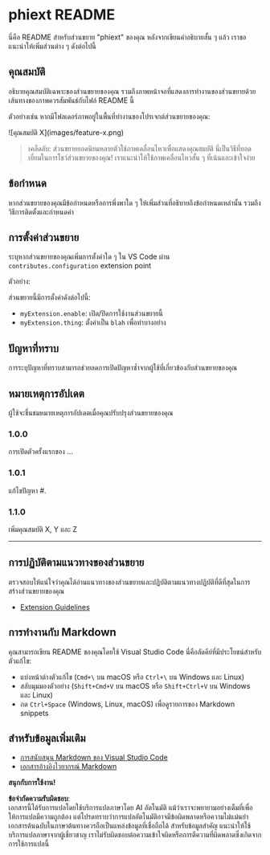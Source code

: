 # phiext README

นี่คือ README สำหรับส่วนขยาย "phiext" ของคุณ หลังจากเขียนคำอธิบายสั้น ๆ แล้ว เราขอแนะนำให้เพิ่มส่วนต่าง ๆ ดังต่อไปนี้

## คุณสมบัติ

อธิบายคุณสมบัติเฉพาะของส่วนขยายของคุณ รวมถึงภาพหน้าจอที่แสดงการทำงานของส่วนขยายด้วย เส้นทางของภาพควรสัมพันธ์กับไฟล์ README นี้

ตัวอย่างเช่น หากมีโฟลเดอร์ภาพอยู่ในพื้นที่ทำงานของโปรเจกต์ส่วนขยายของคุณ:

\!\[คุณสมบัติ X\]\(images/feature-x.png\)

> เคล็ดลับ: ส่วนขยายยอดนิยมหลายตัวใช้ภาพเคลื่อนไหวเพื่อแสดงคุณสมบัติ นี่เป็นวิธีที่ยอดเยี่ยมในการโชว์ส่วนขยายของคุณ! เราแนะนำให้ใช้ภาพเคลื่อนไหวสั้น ๆ ที่เน้นและเข้าใจง่าย

## ข้อกำหนด

หากส่วนขยายของคุณมีข้อกำหนดหรือการพึ่งพาใด ๆ ให้เพิ่มส่วนที่อธิบายถึงข้อกำหนดเหล่านั้น รวมถึงวิธีการติดตั้งและกำหนดค่า

## การตั้งค่าส่วนขยาย

ระบุหากส่วนขยายของคุณเพิ่มการตั้งค่าใด ๆ ใน VS Code ผ่าน `contributes.configuration` extension point

ตัวอย่าง:

ส่วนขยายนี้มีการตั้งค่าดังต่อไปนี้:

* `myExtension.enable`: เปิด/ปิดการใช้งานส่วนขยายนี้
* `myExtension.thing`: ตั้งค่าเป็น `blah` เพื่อทำบางอย่าง

## ปัญหาที่ทราบ

การระบุปัญหาที่ทราบสามารถช่วยลดการเปิดปัญหาซ้ำจากผู้ใช้ที่เกี่ยวข้องกับส่วนขยายของคุณ

## หมายเหตุการอัปเดต

ผู้ใช้จะชื่นชมหมายเหตุการอัปเดตเมื่อคุณปรับปรุงส่วนขยายของคุณ

### 1.0.0

การเปิดตัวครั้งแรกของ ...

### 1.0.1

แก้ไขปัญหา #.

### 1.1.0

เพิ่มคุณสมบัติ X, Y และ Z

---

## การปฏิบัติตามแนวทางของส่วนขยาย

ตรวจสอบให้แน่ใจว่าคุณได้อ่านแนวทางของส่วนขยายและปฏิบัติตามแนวทางปฏิบัติที่ดีที่สุดในการสร้างส่วนขยายของคุณ

* [Extension Guidelines](https://code.visualstudio.com/api/references/extension-guidelines)

## การทำงานกับ Markdown

คุณสามารถเขียน README ของคุณโดยใช้ Visual Studio Code นี่คือลัดคีย์ที่มีประโยชน์สำหรับตัวแก้ไข:

* แบ่งหน้าต่างตัวแก้ไข (`Cmd+\` บน macOS หรือ `Ctrl+\` บน Windows และ Linux)
* สลับมุมมองตัวอย่าง (`Shift+Cmd+V` บน macOS หรือ `Shift+Ctrl+V` บน Windows และ Linux)
* กด `Ctrl+Space` (Windows, Linux, macOS) เพื่อดูรายการของ Markdown snippets

## สำหรับข้อมูลเพิ่มเติม

* [การสนับสนุน Markdown ของ Visual Studio Code](http://code.visualstudio.com/docs/languages/markdown)
* [เอกสารอ้างอิงไวยากรณ์ Markdown](https://help.github.com/articles/markdown-basics/)

**สนุกกับการใช้งาน!**

**ข้อจำกัดความรับผิดชอบ**:  
เอกสารนี้ได้รับการแปลโดยใช้บริการแปลภาษาโดย AI อัตโนมัติ แม้ว่าเราจะพยายามอย่างเต็มที่เพื่อให้การแปลมีความถูกต้อง แต่โปรดทราบว่าการแปลอัตโนมัติอาจมีข้อผิดพลาดหรือความไม่แม่นยำ เอกสารต้นฉบับในภาษาต้นทางควรถือเป็นแหล่งข้อมูลที่เชื่อถือได้ สำหรับข้อมูลสำคัญ แนะนำให้ใช้บริการแปลภาษาจากผู้เชี่ยวชาญ เราไม่รับผิดชอบต่อความเข้าใจผิดหรือการตีความที่ผิดพลาดซึ่งเกิดจากการใช้การแปลนี้